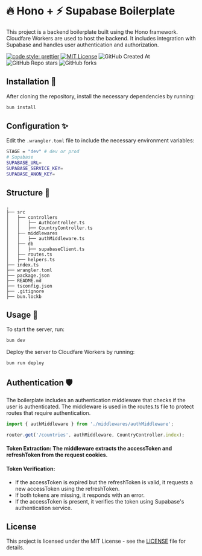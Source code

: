 # 🔥 Hono + ⚡️ Supabase Boilerplate

This project is a backend boilerplate built using the Hono framework. Cloudfare Workers are used to host the backend. It includes integration with Supabase and handles user authentication and authorization.

<p style="text-align: center;">

[![code style: prettier](https://img.shields.io/badge/code_style-prettier-ff69b4.svg)](https://github.com/prettier/prettier)
[![MIT License](https://img.shields.io/badge/License-MIT-green.svg)](https://github.com/goktugcy/hono-boilerplate/blob/main/LICENSE)
![GitHub Created At](https://img.shields.io/github/created-at/goktugcy/hono-boilerplate)
![GitHub Repo stars](https://img.shields.io/github/stars/goktugcy/hono-boilerplate?style=flat)
![GitHub forks](https://img.shields.io/github/forks/goktugcy/hono-boilerplate?style=flat)

</p>

## Installation 🚀

After cloning the repository, install the necessary dependencies by running:

```sh
bun install
```

## Configuration ✨

Edit the `.wrangler.toml` file to include the necessary environment variables:

```sh
STAGE = "dev" # dev or prod
# Supabase
SUPABASE_URL=
SUPABASE_SERVICE_KEY=
SUPABASE_ANON_KEY=

```

## Structure 🎄

```
.
├── src
│   ├── controllers
│   │   ├── AuthController.ts
│   │   ├── CountryController.ts
│   ├── middlewares
│   │   ├── authMiddleware.ts
│   ├── db
│   │   ├── supabaseClient.ts
│   ├── routes.ts
│   ├── helpers.ts
├── index.ts
├── wrangler.toml
├── package.json
├── README.md
├── tsconfig.json
├── .gitignore
├── bun.lockb

```

## Usage 🍻

To start the server, run:

```sh
bun dev
```

Deploy the server to Cloudfare Workers by running:

```sh
bun run deploy
```

## Authentication 🛡 
 
The boilerplate includes an authentication middleware that checks if the user is authenticated. The middleware is used in the routes.ts file to protect routes that require authentication.

```ts
import { authMiddleware } from './middlewares/authMiddleware';

router.get('/countries', authMiddleware, CountryController.index);
```
#### Token Extraction: The middleware extracts the accessToken and refreshToken from the request cookies.

#### Token Verification: 
* If the accessToken is expired but the refreshToken is valid, it requests a new accessToken using the refreshToken.
* If both tokens are missing, it responds with an error.
* If the accessToken is present, it verifies the token using Supabase's authentication service.

## License

This project is licensed under the MIT License - see the [LICENSE](LICENSE) file for details.

